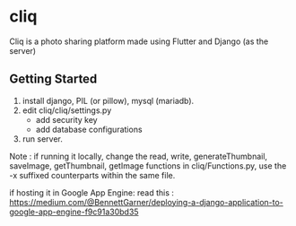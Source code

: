 # cliq

  Cliq is a photo sharing platform made using Flutter and Django (as the server)
  
## Getting Started

1. install django, PIL (or pillow), mysql (mariadb).
2. edit cliq/cliq/settings.py
    - add security key
    - add database configurations
3. run server.

Note : if running it locally, change the read, write, generateThumbnail, saveImage, getThumbnail, getImage functions
  in cliq/Functions.py, use the -x suffixed counterparts within the same file.

if hosting it in Google App Engine:
read this : https://medium.com/@BennettGarner/deploying-a-django-application-to-google-app-engine-f9c91a30bd35
